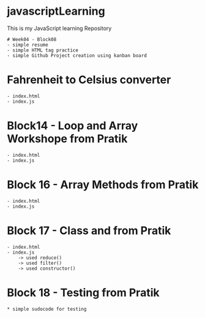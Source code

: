 # javascriptLearning
This is my JavaScript learning  Repository

    # Week04 - Block08
    - simple resume 
    - simple HTML tag practice
    - simple Github Project creation using kanban board

# Fahrenheit to Celsius converter
    - index.html
    - index.js

# Block14 - Loop and Array Workshope from Pratik
    - index.html
    - index.js
# Block 16 - Array Methods from Pratik
    - index.html
    - index.js
# Block 17 - Class and  from Pratik
    - index.html
    - index.js
        -> used reduce()
        -> used filter()
        -> used constructor()
# Block 18 - Testing from Pratik
    * simple sudocode for testing